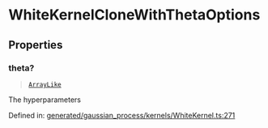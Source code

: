 # WhiteKernelCloneWithThetaOptions

## Properties

### theta?

> [`ArrayLike`](../types/ArrayLike.md)

The hyperparameters

Defined in:  [generated/gaussian\_process/kernels/WhiteKernel.ts:271](https://github.com/transitive-bullshit/scikit-learn-ts/blob/122b3c0/packages/sklearn/src/generated/gaussian_process/kernels/WhiteKernel.ts#L271)
